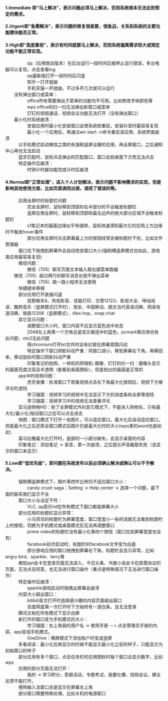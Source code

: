 #### 1.Immediate 即“马上解决”，表示问题必须马上解决，否则系统根本无法达到预定的需求。

#### 2.Urgent即“急需解决”，表示问题的修复很紧要，很急迫，关系到系统的主要功能模块能否正常。

#### 3.High即“高度重视”，表示有时间就要马上解决，否则系统偏离需求较大或预定功能不能正常实现。  
　　　　　qq（应用商店版本）在后台运行一段时间后报停止运行错误，多台电脑可以复现，点击查看log  
　　　　　qq最新版打开一段时间后闪退  
　　　　　知乎一打开就崩  
　　　　　手机天猫一开就崩，不过多开几次就可以运行  
　　没有弹出窗口或菜单：  
　　　　　office所有需要弹出子菜单的功能均不可用，比如修改字体颜色等  
　　　　　wps office的扫一扫无法弹出新窗口或菜单  
　　　　　钉钉的视频通话、视频会议功能无法打开（没有弹出窗口）  
　　最小化时系统崩溃：  
　　　　　安装应用时最小化安装窗口会使系统软重启，安装抖音时最容易复现  
　　　　　最小化一个应用后，再通过am start -n命令重启该应用，系统界面崩溃  
　　　以手机模式启动微信之类的有强制竖屏设置的应用，再全屏窗口，之后通知中心再也无法启动  
　　　蓝牙匹配时，鼠标点击弹出的匹配窗口，窗口会到桌面下方而无法点击      
　　　特定操作后崩溃：  
　　　　　时钟计时器功能完成计时后崩溃    

#### 4.Normal即“正常处理”，进入个人计划解决，表示问题不影响需求的实现，但是影响其他使用方面，比如页面调用出错，调用了错误的等。  
　　　应用全屏时的标题栏问题  
　　　　　完全全屏时，鼠标移到顶部的右半部分的不会触发标题栏  
　　　　　竖屏应用全屏时，鼠标移到顶部除最左边外的绝大部分区域不会触发标题栏  
　　　　　s1笔记本的画面边缘似乎有缝隙，鼠标快速滑到最大化的应用上方边缘时不触发hover事件  
　　　　　部分应用全屏时点击屏幕最上方的按钮经常会被标题栏干扰，比如文件管理器  
　　　窗口往下拖拽到屏幕外会自动改变窗口大小(强制横竖屏模式也如此，游戏类应用最容易复现)  
　　　微信问题：  
　　　　　微信（705）聊天页面文本输入框右键菜单跑偏  
     　　微信（705）超过两行的聊天消息长按不弹出菜单  
　　　　　微信（705）跳一跳小程序无法使用  
　　　快捷键未移植  
　　　部分应用打开直接闪退  
　　　　　狂野飙车8、央视影音、佳能打印、交管12123、影视大全、咪咕阅读、酷狗音乐（竖屏模式打开时）、淘宝、中国移动、朗文当代英语词典、网易有道词典、铁路12306（竖屏模式）、tiles hop、snap chat      
　　　其它显示问题：  
　　　　　调整窗口大小时，窗口内容不应显示蓝色选中状态  
　　　　　2048左上角第一个方格总是显示被选中的蓝色，pcmark等应用也有此问题，oto2无此问题  
　　　　　用chromium打开txt文件时会有红框在屏幕周围闪动  
　　　　　特定操作下窗口阴影抖动严重：将窗口调小，移到屏幕右下角，再移回来，移动鼠标时窗口阴影抖动严重  
　　　　　印象笔记的拍照、一体机的照相机-摄像、钉钉的扫一扫：摄像头显示的画面亮度过高且半透明（能看到桌面图标），但是拍出的画面是正常的      
　　　app中的视频问题：  
　　　　　虎牙直播：标准窗口下观看视频点击右下角最大化按钮后，视频下方被评论栏遮挡  
　　　　　学习强国：视频学习的视频中无法显示下方的进度条和全屏等按钮  
　　　　　学习强国：视频学习中的视频无法查看评论  
　　　亚马逊购物HD：除了全屏模式外的其它模式下，不能进入购物车，只有最大化/最小化/拖动窗口之后可以点击进去          
　　　快图：窗口模式下打开一张图片，可以适应窗口，最大化后自动适应窗口，但是最大化之后还原会窗口模式后图片仍是最大化时的大小(wps里的word也是如此)          
　　　喜马拉雅最大化打开时，底部的一小部分缺失，会显示桌面的内容  
　　　印象笔记：添加笔记 → 录音，第一次崩溃，之后提示声音截取失败（该显示的窗口未显示）     
    
#### 5.Low即“低优先级”，即问题在系统发布以前必须确认解决或确认可以不予解决。  
　　　强制横竖屏模式下，图片等控件比例仍不适应窗口大小：  
　　　　　candy crush saga：Setting → Help center → 选择一个问题，最下面的联系我们显示不全  
　　　窗口大小与设定不符：  
　　　　　VLC, qq音乐hd在所有模式下窗口都是屏幕大小  
　　　部分应用的标题栏显示异常：  
　　　　　小马资讯的标题栏为屏幕宽度，窗口宽度小一些的话就无法看到标题栏上的按钮，切换为手机模式或桌面模式后无法再调整窗口  
　　　　　prime video的标题栏没有最小化等四个按钮（窗口拉到屏幕宽度也没有）  
　　　　　facebook初次启动时，标题栏的facebook文字变为白底  
　　　　　部分游戏应用的窗口拖拽到屏幕右下角，标题栏会显示异常，比如angry bird、sparkle、terry等  
　　　微软ppt会卡在登录页面无法进入，今日头条、书旗小说会卡在政策协议的页面，无法点击同意，也无法进行窗口操作（重点是特殊情况下无法进行窗口操作）          
　　　特定操作后崩溃：  
　　　　　sparkle游戏启动时拖拽出屏幕会崩溃   
　　　内容大小超出窗口：  
　　　　　bilibili首次打开时选择感兴趣的内容页面超出窗口  
　　　　　百度网盘第一次打开时下方始终有一道白条，且无法登录          
　　　腾讯文档在所有模式下显示白屏          
　　　新打开的窗口变为手机模式的大小：  
　　　　　学习强国：右上角我的用户名 -> 使用手册 －> 点击管理员手册的内容，app变成手机模式。  
　　　　　OneDrive：横屏模式下添加账户时变成竖屏  
　　　多看阅读：最小化后再显示的时候不能显示最小化之前的样子，只能显示为初始窗口的样子  
　　　部分应用有多个窗口，点击任务栏的应用图标时每个窗口会显示数字，比如wps  
　　　应用的部分页面无法打开：  
　　　　　我的 -> 学习积分，答题活动，专题考试，我要吐槽，视频会议，建议反馈不能打开。  
　　　搜狗输入法窗口总是显示在屏幕左上角  
　　　部分窗口需要特殊处理，比如关机的电源窗口  



